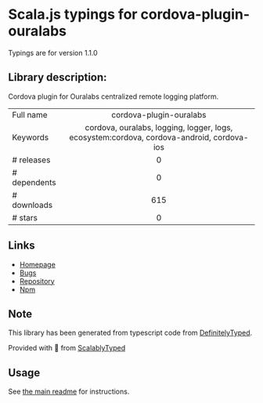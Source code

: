
# Scala.js typings for cordova-plugin-ouralabs

Typings are for version 1.1.0

## Library description:
Cordova plugin for Ouralabs centralized remote logging platform.

|                    |                 |
| ------------------ | :-------------: |
| Full name          | cordova-plugin-ouralabs |
| Keywords           | cordova, ouralabs, logging, logger, logs, ecosystem:cordova, cordova-android, cordova-ios |
| # releases         | 0 |
| # dependents       | 0 |
| # downloads        | 615 |
| # stars            | 0 |

## Links
- [Homepage](https://github.com/justin-credible/cordova-plugin-ouralabs#readme)
- [Bugs](https://github.com/justin-credible/cordova-plugin-ouralabs/issues)
- [Repository](https://github.com/justin-credible/cordova-plugin-ouralabs)
- [Npm](https://www.npmjs.com/package/cordova-plugin-ouralabs)
    


## Note
This library has been generated from typescript code from [DefinitelyTyped](https://definitelytyped.org).

Provided with :purple_heart: from [ScalablyTyped](https://github.com/oyvindberg/ScalablyTyped)

## Usage
See [the main readme](../../readme.md) for instructions.


